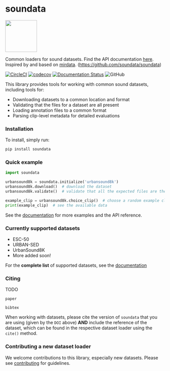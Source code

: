 # soundata

<img src="docs/img/soundata.png" height="100px">

Common loaders for sound datasets. Find the API documentation [here](https://soundata.readthedocs.io/). Inspired by and based on [mirdata](https://github.com/mir-dataset-loaders/mirdata). (https://github.com/soundata/soundata)

[![CircleCI](https://circleci.com/gh/soundata/soundata.svg?style=svg)](https://circleci.com/gh/soundata/soundata)
[![codecov](https://codecov.io/gh/soundata/soundata/branch/master/graph/badge.svg)](https://codecov.io/gh/soundata/soundata)
[![Documentation Status](https://readthedocs.org/projects/soundata/badge/?version=latest)](https://soundata.readthedocs.io/en/latest/?badge=latest)
![GitHub](https://img.shields.io/github/license/soundata/soundata.svg)


This library provides tools for working with common sound datasets, including tools for:
* Downloading datasets to a common location and format
* Validating that the files for a dataset are all present 
* Loading annotation files to a common format
* Parsing clip-level metadata for detailed evaluations


### Installation

To install, simply run:

```python
pip install soundata
```

### Quick example
```python
import soundata

urbansound8k = soundata.initialize('urbansound8k')
urbansound8k.download()  # download the dataset
urbansound8k.validate()  # validate that all the expected files are there

example_clip = urbansound8k.choice_clip()  # choose a random example clip
print(example_clip)  # see the available data
```
See the [documentation](https://soundata.readthedocs.io/) for more examples and the API reference.


### Currently supported datasets

* ESC-50
* URBAN-SED
* UrbanSound8K
* More added soon!

For the **complete list** of supported datasets, see the [documentation](https://soundata.readthedocs.io/en/latest/source/quick_reference.html)


### Citing

TODO

```
paper
```

```
bibtex
```

When working with datasets, please cite the version of `soundata` that you are using (given by the `DOI` above) **AND** include the reference of the dataset,
which can be found in the respective dataset loader using the `cite()` method. 

### Contributing a new dataset loader

We welcome contributions to this library, especially new datasets. Please see [contributing](https://soundata.readthedocs.io/en/latest/source/contributing.html) for guidelines.
